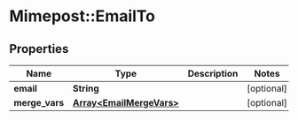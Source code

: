 # Mimepost::EmailTo

## Properties
Name | Type | Description | Notes
------------ | ------------- | ------------- | -------------
**email** | **String** |  | [optional] 
**merge_vars** | [**Array&lt;EmailMergeVars&gt;**](EmailMergeVars.md) |  | [optional] 


